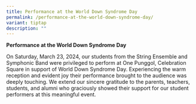 ```yaml
---
title: Performance at the World Down Syndrome Day
permalink: /performance-at-the-world-down-syndrome-day/
variant: tiptap
description: ""
---
```

<p><strong>Performance at the World Down Syndrome Day</strong>
</p>
<p>On Saturday, March 23, 2024, our students from the String Ensemble and
Symphonic Band were privileged to perform at One Punggol, Celebration Square
in support of World Down Syndrome Day. Experiencing the warm reception
and evident joy their performance brought to the audience was deeply touching.
We extend our sincere gratitude to the parents, teachers, students, and
alumni who graciously showed their support for our student performers at
this meaningful event.</p>
<p></p>